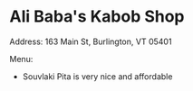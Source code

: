# Ali Baba's Kabob Shop

Address: 163 Main St, Burlington, VT 05401

Menu: 

* Souvlaki Pita is very nice and affordable